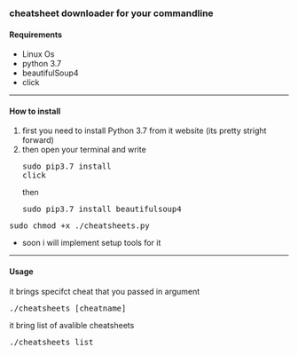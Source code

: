 ### cheatsheet downloader for your commandline
#### Requirements
- Linux Os
- python 3.7
- beautifulSoup4
- click
____
#### How to install 
1. first you need to install Python 3.7 from it website (its pretty stright forward)
2. then open your terminal and write <pre>sudo pip3.7 install click</pre>
then <pre>sudo pip3.7 install beautifulsoup4</pre>
 <pre>sudo chmod +x ./cheatsheets.py</pre>

* soon i will implement setup tools for it
----
#### Usage
 
 it brings specifct cheat that you passed in argument
 <br>
<pre>./cheatsheets [cheatname] </pre>

it bring list of avalible cheatsheets
<br>
<pre>./cheatsheets list </pre>
